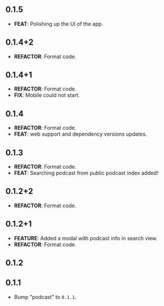 ## 0.1.5

 - **FEAT**: Polishing up the UI of the app.

## 0.1.4+2

 - **REFACTOR**: Format code.

## 0.1.4+1

 - **REFACTOR**: Format code.
 - **FIX**: Mobile could not start.

## 0.1.4

 - **REFACTOR**: Format code.
 - **FEAT**: web support and dependency versions updates.

## 0.1.3

 - **REFACTOR**: Format code.
 - **FEAT**: Searching podcast from public podcast index added!

## 0.1.2+2

 - **REFACTOR**: Format code.

## 0.1.2+1

 - **FEATURE**: Added a modal with podcast info in search view.
 - **REFACTOR**: Format code.

## 0.1.2

## 0.1.1

 - Bump "podcast" to `0.1.1`.


